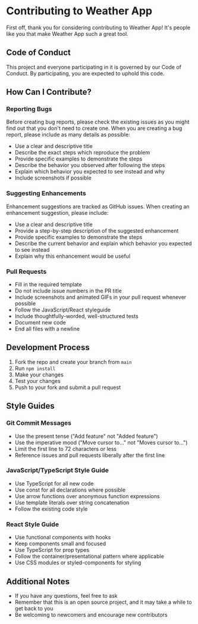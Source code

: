 # Contributing to Weather App

First off, thank you for considering contributing to Weather App! It's people like you that make Weather App such a great tool.

## Code of Conduct
This project and everyone participating in it is governed by our Code of Conduct. By participating, you are expected to uphold this code.

## How Can I Contribute?

### Reporting Bugs
Before creating bug reports, please check the existing issues as you might find out that you don't need to create one. When you are creating a bug report, please include as many details as possible:

* Use a clear and descriptive title
* Describe the exact steps which reproduce the problem
* Provide specific examples to demonstrate the steps
* Describe the behavior you observed after following the steps
* Explain which behavior you expected to see instead and why
* Include screenshots if possible

### Suggesting Enhancements
Enhancement suggestions are tracked as GitHub issues. When creating an enhancement suggestion, please include:

* Use a clear and descriptive title
* Provide a step-by-step description of the suggested enhancement
* Provide specific examples to demonstrate the steps
* Describe the current behavior and explain which behavior you expected to see instead
* Explain why this enhancement would be useful

### Pull Requests
* Fill in the required template
* Do not include issue numbers in the PR title
* Include screenshots and animated GIFs in your pull request whenever possible
* Follow the JavaScript/React styleguide
* Include thoughtfully-worded, well-structured tests
* Document new code
* End all files with a newline

## Development Process
1. Fork the repo and create your branch from `main`
2. Run `npm install`
3. Make your changes
4. Test your changes
5. Push to your fork and submit a pull request

## Style Guides

### Git Commit Messages
* Use the present tense ("Add feature" not "Added feature")
* Use the imperative mood ("Move cursor to..." not "Moves cursor to...")
* Limit the first line to 72 characters or less
* Reference issues and pull requests liberally after the first line

### JavaScript/TypeScript Style Guide
* Use TypeScript for all new code
* Use const for all declarations where possible
* Use arrow functions over anonymous function expressions
* Use template literals over string concatenation
* Follow the existing code style

### React Style Guide
* Use functional components with hooks
* Keep components small and focused
* Use TypeScript for prop types
* Follow the container/presentational pattern where applicable
* Use CSS modules or styled-components for styling

## Additional Notes
* If you have any questions, feel free to ask
* Remember that this is an open source project, and it may take a while to get back to you
* Be welcoming to newcomers and encourage new contributors 